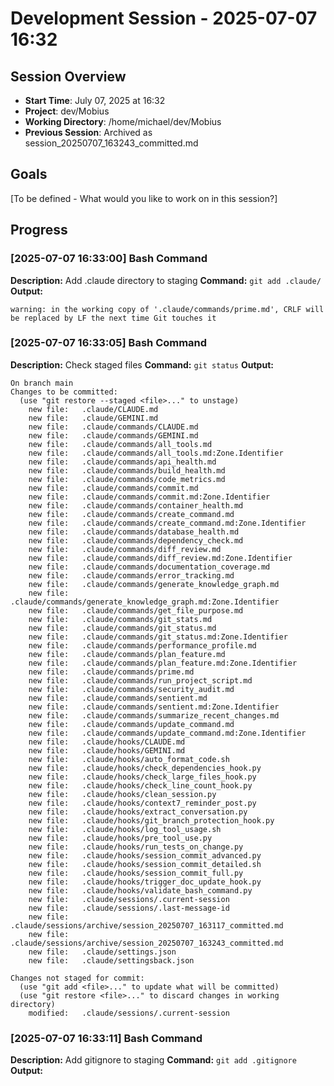 # Development Session - 2025-07-07 16:32

## Session Overview
- **Start Time**: July 07, 2025 at 16:32
- **Project**: dev/Mobius  
- **Working Directory**: /home/michael/dev/Mobius
- **Previous Session**: Archived as session_20250707_163243_committed.md

## Goals
[To be defined - What would you like to work on in this session?]

## Progress

### [2025-07-07 16:33:00] Bash Command

**Description:** Add .claude directory to staging
**Command:** `git add .claude/`
**Output:**
```
warning: in the working copy of '.claude/commands/prime.md', CRLF will be replaced by LF the next time Git touches it
```

### [2025-07-07 16:33:05] Bash Command

**Description:** Check staged files
**Command:** `git status`
**Output:**
```
On branch main
Changes to be committed:
  (use "git restore --staged <file>..." to unstage)
	new file:   .claude/CLAUDE.md
	new file:   .claude/GEMINI.md
	new file:   .claude/commands/CLAUDE.md
	new file:   .claude/commands/GEMINI.md
	new file:   .claude/commands/all_tools.md
	new file:   .claude/commands/all_tools.md:Zone.Identifier
	new file:   .claude/commands/api_health.md
	new file:   .claude/commands/build_health.md
	new file:   .claude/commands/code_metrics.md
	new file:   .claude/commands/commit.md
	new file:   .claude/commands/commit.md:Zone.Identifier
	new file:   .claude/commands/container_health.md
	new file:   .claude/commands/create_command.md
	new file:   .claude/commands/create_command.md:Zone.Identifier
	new file:   .claude/commands/database_health.md
	new file:   .claude/commands/dependency_check.md
	new file:   .claude/commands/diff_review.md
	new file:   .claude/commands/diff_review.md:Zone.Identifier
	new file:   .claude/commands/documentation_coverage.md
	new file:   .claude/commands/error_tracking.md
	new file:   .claude/commands/generate_knowledge_graph.md
	new file:   .claude/commands/generate_knowledge_graph.md:Zone.Identifier
	new file:   .claude/commands/get_file_purpose.md
	new file:   .claude/commands/git_stats.md
	new file:   .claude/commands/git_status.md
	new file:   .claude/commands/git_status.md:Zone.Identifier
	new file:   .claude/commands/performance_profile.md
	new file:   .claude/commands/plan_feature.md
	new file:   .claude/commands/plan_feature.md:Zone.Identifier
	new file:   .claude/commands/prime.md
	new file:   .claude/commands/run_project_script.md
	new file:   .claude/commands/security_audit.md
	new file:   .claude/commands/sentient.md
	new file:   .claude/commands/sentient.md:Zone.Identifier
	new file:   .claude/commands/summarize_recent_changes.md
	new file:   .claude/commands/update_command.md
	new file:   .claude/commands/update_command.md:Zone.Identifier
	new file:   .claude/hooks/CLAUDE.md
	new file:   .claude/hooks/GEMINI.md
	new file:   .claude/hooks/auto_format_code.sh
	new file:   .claude/hooks/check_dependencies_hook.py
	new file:   .claude/hooks/check_large_files_hook.py
	new file:   .claude/hooks/check_line_count_hook.py
	new file:   .claude/hooks/clean_session.py
	new file:   .claude/hooks/context7_reminder_post.py
	new file:   .claude/hooks/extract_conversation.py
	new file:   .claude/hooks/git_branch_protection_hook.py
	new file:   .claude/hooks/log_tool_usage.sh
	new file:   .claude/hooks/pre_tool_use.py
	new file:   .claude/hooks/run_tests_on_change.py
	new file:   .claude/hooks/session_commit_advanced.py
	new file:   .claude/hooks/session_commit_detailed.sh
	new file:   .claude/hooks/session_commit_full.py
	new file:   .claude/hooks/trigger_doc_update_hook.py
	new file:   .claude/hooks/validate_bash_command.py
	new file:   .claude/sessions/.current-session
	new file:   .claude/sessions/.last-message-id
	new file:   .claude/sessions/archive/session_20250707_163117_committed.md
	new file:   .claude/sessions/archive/session_20250707_163243_committed.md
	new file:   .claude/settings.json
	new file:   .claude/settingsback.json

Changes not staged for commit:
  (use "git add <file>..." to update what will be committed)
  (use "git restore <file>..." to discard changes in working directory)
	modified:   .claude/sessions/.current-session
```

### [2025-07-07 16:33:11] Bash Command

**Description:** Add gitignore to staging
**Command:** `git add .gitignore`
**Output:**
```

```
